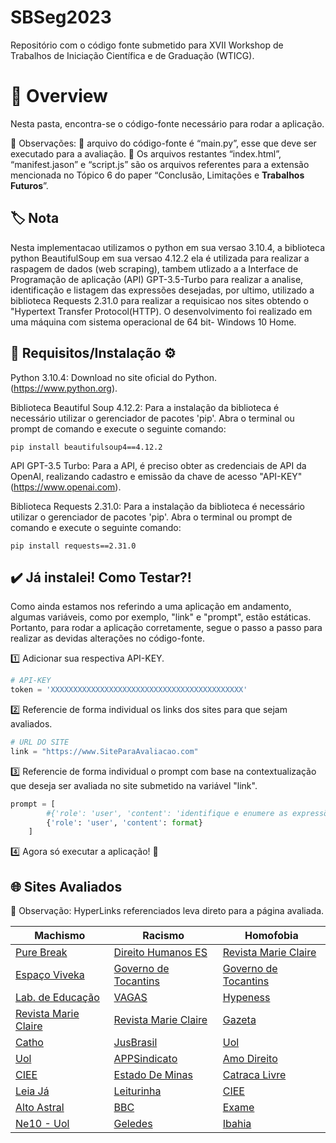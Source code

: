 # SBSeg2023
Repositório com o código fonte submetido para XVII Workshop de Trabalhos de Iniciação Científica e de Graduação (WTICG).

# 📌 Overview
Nesta pasta, encontra-se o código-fonte necessário para rodar a aplicação.
        
  👀 Observações: 
        📍 arquivo do código-fonte é “main.py”, esse que deve ser executado para a avaliação. 
        📍 Os arquivos restantes “index.html”, “manifest.jason” e “script.js” são os arquivos referentes para a extensão mencionada no Tópico 6 do paper “Conclusão, Limitações e **Trabalhos Futuros**”. 

## **🏷️ Nota** 
Nesta implementacao utilizamos o python em sua versao 3.10.4, a biblioteca python BeautifulSoup em sua versao 4.12.2 ela é utilizada para realizar a raspagem de dados (web scraping), tambem utlizado a a Interface de Programação de aplicação (API) GPT-3.5-Turbo para realizar a analise, identificação e listagem das expressões desejadas, por ultimo, utilizado a biblioteca Requests 2.31.0 para realizar a requisicao nos sites obtendo o "Hypertext Transfer Protocol(HTTP). O desenvolvimento foi realizado em uma máquina com sistema operacional de 64 bit- Windows 10 Home.

## **📝 Requisitos/Instalação ⚙️** 

Python 3.10.4: Download no site oficial do Python.
(https://www.python.org).

Biblioteca Beautiful Soup 4.12.2: Para a instalação da biblioteca é necessário utilizar o gerenciador de pacotes 'pip'. Abra o terminal ou prompt de comando e execute o seguinte comando: 

```terminal
pip install beautifulsoup4==4.12.2
```

API GPT-3.5 Turbo: Para a API, é preciso obter as credenciais de API da OpenAI, realizando cadastro e emissão da chave de acesso "API-KEY" 
(https://www.openai.com).

Biblioteca Requests 2.31.0: Para a instalação da biblioteca é necessário utilizar o gerenciador de pacotes 'pip'. Abra o terminal ou prompt de comando e execute o seguinte comando: 

```terminal
pip install requests==2.31.0
```
## ✔️ Já instalei! Como Testar?!
Como ainda estamos nos referindo a uma aplicação em andamento, algumas variáveis, como por exemplo, "link" e "prompt", estão estáticas. Portanto, para rodar a aplicação corretamente, segue o passo a passo para realizar as devidas alterações no código-fonte.

1️⃣ Adicionar sua respectiva API-KEY.

```python
# API-KEY
token = 'XXXXXXXXXXXXXXXXXXXXXXXXXXXXXXXXXXXXXXXXXXX'
```

2️⃣ Referencie de forma individual os links dos sites para que sejam avaliados.

```python
# URL DO SITE
link = "https://www.SiteParaAvaliacao.com"
```

3️⃣ Referencie de forma individual o prompt com base na contextualização que deseja ser avaliada no site submetido na variável "link".

```python
prompt = [
        #{'role': 'user', 'content': 'identifique e enumere as expressões associadas ao racismo'},
        {'role': 'user', 'content': format}
    ]
```

4️⃣ Agora só executar a aplicação! 🏁

## **🌐 Sites Avaliados**
 👀 Observação: HyperLinks referenciados leva direto para a página avaliada. 

| Machismo | Racismo | Homofobia |
| -------- | ------- | --------- |
| [Pure Break](https://www.purebreak.com.br/noticias/10-frases-machistas-que-passam-despercebidas-no-dia-a-dia/91117) | [Direito Humanos ES](https://sedh.es.gov.br/Not%C3%ADcia/novembro-negro-conheca-algumas-expressoes-racistas-e-seus-significados) | [Revista Marie Claire](https://revistamarieclaire.globo.com/Comportamento/noticia/2019/06/nao-parece-mas-e-homofobia-20-frases-que-ofendem-e-devem-ser-abolidas.html) |
| [Espaço Viveka](https://www.espacoviveka.com.br/frases-machistas-que-precisamos-parar-de-usar/) | [Governo de Tocantins](https://www.to.gov.br/cidadaniaejustica/noticias/conheca-algumas-expressoes-racistas-e-por-que-moldar-o-vocabulario-e-uma-forma-de-combater-o-preconceito-racial/43yj0wrg7pzv) | [Governo de Tocantins](https://www.to.gov.br/cidadaniaejustica/noticias/10-frases-homofobicas-que-devemos-tirar-do-nosso-cotidiano/3e7k47m8fy9l#:~:text=1%20%2D%20%E2%80%9CQuando%20voc%C3%AA%20virou%20gay,outros%2C%20tem%20crian%C3%A7a%20aqui!%E2%80%9D) |
| [Lab. de Educação](https://labedu.org.br/12-frases-que-nao-devem-ser-ditas-aos-meninos/) | [VAGAS](https://www.vagas.com.br/profissoes/frases-racistas/) | [Hypeness](https://www.hypeness.com.br/2021/06/11-frases-homofobicas-que-voce-precisa-tirar-agora-do-seu-vocabulario/) |
| [Revista Marie Claire](https://revistamarieclaire.globo.com/Comportamento/noticia/2019/06/nao-parece-mas-e-machismo-20-frases-para-nao-repetir-mais.html) | [Revista Marie Claire](https://revistamarieclaire.globo.com/Comportamento/noticia/2019/07/nao-parece-mas-e-racismo-20-frases-para-extinguir-do-seu-vocabulario.html) | [Gazeta](https://www.agazeta.com.br/revista-ag/comportamento/10-frases-que-ofendem-e-devem-ser-abolidas-0620) |
| [Catho](https://www.catho.com.br/carreira-sucesso/8-de-marco-8-frases-que-mulheres-ouvem-no-trabalho/) | [JusBrasil](https://www.jusbrasil.com.br/noticias/13-expressoes-racistas-que-precisam-sair-do-seu-vocabulario/191503582) | [Uol](https://www.uol.com.br/universa/noticias/redacao/2018/02/14/7-frases-que-sao-homofobicas-e-as-pessoas-falam-sem-perceber.htm) |
| [Uol](https://www.uol.com.br/universa/noticias/redacao/2018/03/14/12-comentarios-rotineiros-que-reforcam-o-machismo-no-dia-a-dia.htm) | [APPSindicato](https://appsindicato.org.br/racismo-sutil-confira-algumas-expressoes-que-devem-ser-banidas-do-vocabulario/) | [Amo Direito](https://www.amodireito.com.br/2022/06/homofobia-20-frases-ofendem-devem-abolidas.html) |
| [CIEE](https://portal.ciee.org.br/institucional/palavras-que-ofendem-termos-machistas-para-pararmos-de-usar-ja/) | [Estado De Minas](https://www.em.com.br/app/noticia/diversidade/2022/12/11/noticia-diversidade,1432124/veja-40-expressoes-racistas-que-o-tse-sugere-banir-do-vocabulario.shtml) | [Catraca Livre](https://catracalivre.com.br/cidadania/10-frases-homofobicas-que-voce-provavelmente-ja-falou/) |
| [Leia Já](https://m.leiaja.com/cultura/2020/03/03/16-frases-machistas-repetidas-ao-redor-do-mundo/) | [Leiturinha](https://leiturinha.com.br/blog/7-expressoes-racistas-para-nao-ensinar-para-sua-crianca/) | [CIEE](https://portal.ciee.org.br/diversos/palavras-que-ofendem-termos-homofobicos-para-pararmos-de-usar-ja/) |
| [Alto Astral](https://www.altoastral.com.br/estido-de-vida/frases-machistas/) | [BBC](https://www.bbc.com/portuguese/geral-59366676) | [Exame](https://exame.com/pop/dia-internacional-contra-a-homofobia-confira-10-frases-para-celebrar-a-data/) |
| [Ne10 - Uol](https://ne10.uol.com.br/mundobit/2020/03/05/dia-da-mulher-frases-machistas-que-ainda-marcam-12-paises/index.html) | [Geledes](https://www.geledes.org.br/12-frases-racistas-que-todo-negro-ja-ouviu-na-vida/) | [Ibahia](https://www.ibahia.com/fervodascores/veja-expressoes-homofobicas-para-tirar-de-vez-do-vocabulario-293522) |
